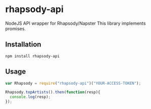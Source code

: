 rhapsody-api
===

NodeJS API wrapper for Rhapsody/Napster
This library implements promises.


## Installation
```
npm install rhapsody-api
```

## Usage
```javascript
var Rhapsody = require("rhapsody-api")("YOUR-ACCESS-TOKEN");

Rhapsody.topArtists().then(function(resp){
  console.log(resp);
});
```


